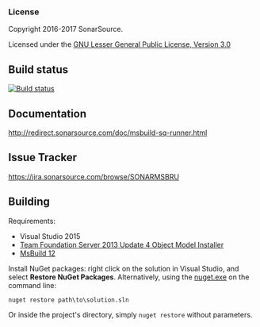 ### License

Copyright 2016-2017 SonarSource.

Licensed under the [GNU Lesser General Public License, Version 3.0](http://www.gnu.org/licenses/lgpl.txt)

## Build status
[![Build status](https://ci.appveyor.com/api/projects/status/ik8mfx97hnvkhjfm/branch/master?svg=true)](https://ci.appveyor.com/project/SonarSource/sonar-scanner-msbuild/branch/master)

## Documentation

http://redirect.sonarsource.com/doc/msbuild-sq-runner.html

## Issue Tracker

https://jira.sonarsource.com/browse/SONARMSBRU

## Building

Requirements:

- Visual Studio 2015
- [Team Foundation Server 2013 Update 4 Object Model Installer](https://visualstudiogallery.msdn.microsoft.com/19311823-5262-4e63-a586-2283384ae3bf)
- [MsBuild 12](https://www.microsoft.com/en-us/download/confirmation.aspx?id=40760)

Install NuGet packages: right click on the solution in Visual Studio, and select **Restore NuGet Packages**.
Alternatively, using the [nuget.exe](https://dist.nuget.org/index.html) on the command line:

    nuget restore path\to\solution.sln
    
Or inside the project's directory, simply `nuget restore` without parameters.
